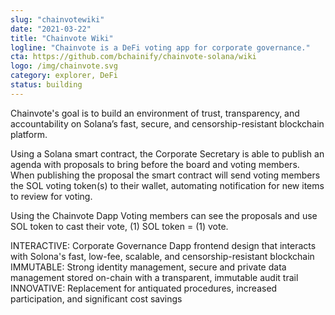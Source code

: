 ```yaml
---
slug: "chainvotewiki"
date: "2021-03-22"
title: "Chainvote Wiki"
logline: "Chainvote is a DeFi voting app for corporate governance."
cta: https://github.com/bchainify/chainvote-solana/wiki
logo: /img/chainvote.svg
category: explorer, DeFi
status: building
---
```


Chainvote's goal is to build an environment of trust, transparency, and accountability on Solana’s fast, secure, and censorship-resistant blockchain platform.

Using a Solana smart contract, the Corporate Secretary is able to publish an agenda with proposals to bring before the board and voting members. When publishing the proposal the smart contract will send voting members the SOL voting token(s) to their wallet, automating notification for new items to review for voting.

Using the Chainvote Dapp Voting members can see the proposals and use SOL token to cast their vote, (1) SOL token = (1) vote.

INTERACTIVE: Corporate Governance Dapp frontend design that interacts with Solona's fast, low-fee, scalable, and censorship-resistant blockchain
IMMUTABLE: Strong identity management, secure and private data management stored on-chain with a transparent, immutable audit trail
INNOVATIVE: Replacement for antiquated procedures, increased participation, and significant cost savings
